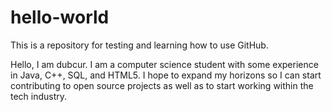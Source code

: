 # hello-world
This is a repository for testing and learning how to use GitHub.

Hello, I am dubcur. I am a computer science student with some experience in Java, C++, SQL, and HTML5. I hope to expand my horizons so I can start contributing to open source projects as well as to start working within the tech industry.
